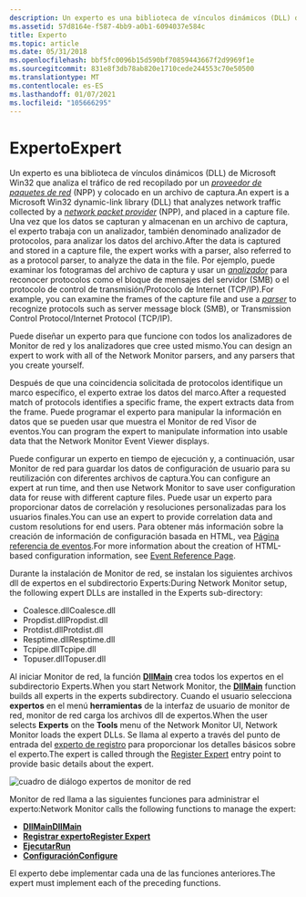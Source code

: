 ```yaml
---
description: Un experto es una biblioteca de vínculos dinámicos (DLL) de Microsoft Win32 que analiza el tráfico de red recopilado por un proveedor de paquetes de red (NPP) y colocado en un archivo de captura.
ms.assetid: 57d8164e-f587-4bb9-a0b1-6094037e584c
title: Experto
ms.topic: article
ms.date: 05/31/2018
ms.openlocfilehash: bbf5fc0096b15d590bf70859443667f2d9969f1e
ms.sourcegitcommit: 831e8f3db78ab820e1710cede244553c70e50500
ms.translationtype: MT
ms.contentlocale: es-ES
ms.lasthandoff: 01/07/2021
ms.locfileid: "105666295"
---
```

# <a name="expert"></a><span data-ttu-id="77c58-103">Experto</span><span class="sxs-lookup"><span data-stu-id="77c58-103">Expert</span></span>

<span data-ttu-id="77c58-104">Un experto es una biblioteca de vínculos dinámicos (DLL) de Microsoft Win32 que analiza el tráfico de red recopilado por un [*proveedor de paquetes de red*](n.md) (NPP) y colocado en un archivo de captura.</span><span class="sxs-lookup"><span data-stu-id="77c58-104">An expert is a Microsoft Win32 dynamic-link library (DLL) that analyzes network traffic collected by a [*network packet provider*](n.md) (NPP), and placed in a capture file.</span></span> <span data-ttu-id="77c58-105">Una vez que los datos se capturan y almacenan en un archivo de captura, el experto trabaja con un analizador, también denominado analizador de protocolos, para analizar los datos del archivo.</span><span class="sxs-lookup"><span data-stu-id="77c58-105">After the data is captured and stored in a capture file, the expert works with a parser, also referred to as a protocol parser, to analyze the data in the file.</span></span> <span data-ttu-id="77c58-106">Por ejemplo, puede examinar los fotogramas del archivo de captura y usar un [*analizador*](p.md) para reconocer protocolos como el bloque de mensajes del servidor (SMB) o el protocolo de control de transmisión/Protocolo de Internet (TCP/IP).</span><span class="sxs-lookup"><span data-stu-id="77c58-106">For example, you can examine the frames of the capture file and use a [*parser*](p.md) to recognize protocols such as server message block (SMB), or Transmission Control Protocol/Internet Protocol (TCP/IP).</span></span>

<span data-ttu-id="77c58-107">Puede diseñar un experto para que funcione con todos los analizadores de Monitor de red y los analizadores que cree usted mismo.</span><span class="sxs-lookup"><span data-stu-id="77c58-107">You can design an expert to work with all of the Network Monitor parsers, and any parsers that you create yourself.</span></span>

<span data-ttu-id="77c58-108">Después de que una coincidencia solicitada de protocolos identifique un marco específico, el experto extrae los datos del marco.</span><span class="sxs-lookup"><span data-stu-id="77c58-108">After a requested match of protocols identifies a specific frame, the expert extracts data from the frame.</span></span> <span data-ttu-id="77c58-109">Puede programar el experto para manipular la información en datos que se pueden usar que muestra el Monitor de red Visor de eventos.</span><span class="sxs-lookup"><span data-stu-id="77c58-109">You can program the expert to manipulate information into usable data that the Network Monitor Event Viewer displays.</span></span>

<span data-ttu-id="77c58-110">Puede configurar un experto en tiempo de ejecución y, a continuación, usar Monitor de red para guardar los datos de configuración de usuario para su reutilización con diferentes archivos de captura.</span><span class="sxs-lookup"><span data-stu-id="77c58-110">You can configure an expert at run time, and then use Network Monitor to save user configuration data for reuse with different capture files.</span></span> <span data-ttu-id="77c58-111">Puede usar un experto para proporcionar datos de correlación y resoluciones personalizadas para los usuarios finales.</span><span class="sxs-lookup"><span data-stu-id="77c58-111">You can use an expert to provide correlation data and custom resolutions for end users.</span></span> <span data-ttu-id="77c58-112">Para obtener más información sobre la creación de información de configuración basada en HTML, vea [Página referencia de eventos](event-reference-page.md).</span><span class="sxs-lookup"><span data-stu-id="77c58-112">For more information about the creation of HTML-based configuration information, see [Event Reference Page](event-reference-page.md).</span></span>

<span data-ttu-id="77c58-113">Durante la instalación de Monitor de red, se instalan los siguientes archivos dll de expertos en el subdirectorio Experts:</span><span class="sxs-lookup"><span data-stu-id="77c58-113">During Network Monitor setup, the following expert DLLs are installed in the Experts sub-directory:</span></span>

-   <span data-ttu-id="77c58-114">Coalesce.dll</span><span class="sxs-lookup"><span data-stu-id="77c58-114">Coalesce.dll</span></span>
-   <span data-ttu-id="77c58-115">Propdist.dll</span><span class="sxs-lookup"><span data-stu-id="77c58-115">Propdist.dll</span></span>
-   <span data-ttu-id="77c58-116">Protdist.dll</span><span class="sxs-lookup"><span data-stu-id="77c58-116">Protdist.dll</span></span>
-   <span data-ttu-id="77c58-117">Resptime.dll</span><span class="sxs-lookup"><span data-stu-id="77c58-117">Resptime.dll</span></span>
-   <span data-ttu-id="77c58-118">Tcpipe.dll</span><span class="sxs-lookup"><span data-stu-id="77c58-118">Tcpipe.dll</span></span>
-   <span data-ttu-id="77c58-119">Topuser.dll</span><span class="sxs-lookup"><span data-stu-id="77c58-119">Topuser.dll</span></span>

<span data-ttu-id="77c58-120">Al iniciar Monitor de red, la función [**DllMain**](dllmain-expert.md) crea todos los expertos en el subdirectorio Experts.</span><span class="sxs-lookup"><span data-stu-id="77c58-120">When you start Network Monitor, the [**DllMain**](dllmain-expert.md) function builds all experts in the experts subdirectory.</span></span> <span data-ttu-id="77c58-121">Cuando el usuario selecciona **expertos** en el menú **herramientas** de la interfaz de usuario de monitor de red, monitor de red carga los archivos dll de expertos.</span><span class="sxs-lookup"><span data-stu-id="77c58-121">When the user selects **Experts** on the **Tools** menu of the Network Monitor UI, Network Monitor loads the expert DLLs.</span></span> <span data-ttu-id="77c58-122">Se llama al experto a través del punto de entrada del [experto de registro](register-expert.md) para proporcionar los detalles básicos sobre el experto.</span><span class="sxs-lookup"><span data-stu-id="77c58-122">The expert is called through the [Register Expert](register-expert.md) entry point to provide basic details about the expert.</span></span>

![cuadro de diálogo expertos de monitor de red](images/expick.png)

<span data-ttu-id="77c58-124">Monitor de red llama a las siguientes funciones para administrar el experto:</span><span class="sxs-lookup"><span data-stu-id="77c58-124">Network Monitor calls the following functions to manage the expert:</span></span>

-   [<span data-ttu-id="77c58-125">**DllMain**</span><span class="sxs-lookup"><span data-stu-id="77c58-125">**DllMain**</span></span>](dllmain-expert.md)
-   [<span data-ttu-id="77c58-126">**Registrar experto**</span><span class="sxs-lookup"><span data-stu-id="77c58-126">**Register Expert**</span></span>](register-expert.md)
-   [<span data-ttu-id="77c58-127">**Ejecutar**</span><span class="sxs-lookup"><span data-stu-id="77c58-127">**Run**</span></span>](run.md)
-   [<span data-ttu-id="77c58-128">**Configuración**</span><span class="sxs-lookup"><span data-stu-id="77c58-128">**Configure**</span></span>](configure.md)

<span data-ttu-id="77c58-129">El experto debe implementar cada una de las funciones anteriores.</span><span class="sxs-lookup"><span data-stu-id="77c58-129">The expert must implement each of the preceding functions.</span></span>

 

 



